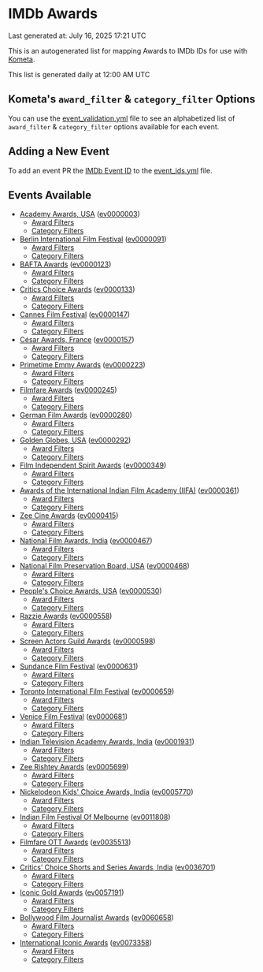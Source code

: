 # IMDb Awards

Last generated at: July 16, 2025 17:21 UTC

This is an autogenerated list for mapping Awards to IMDb IDs for use with [Kometa](https://github.com/Kometa-Team/Kometa).

This list is generated daily at 12:00 AM UTC 

## Kometa's `award_filter` & `category_filter` Options

You can use the [event_validation.yml](https://github.com/Kometa-Team/IMDb-Awards/blob/master/event_validation.yml) file to see an alphabetized list of `award_filter` & `category_filter` options available for each event.

## Adding a New Event

To add an event PR the [IMDb Event ID](https://www.imdb.com/event/all/) to the [event_ids.yml](https://github.com/Kometa-Team/IMDb-Awards/blob/master/event_ids.yml) file.

## Events Available

* [Academy Awards, USA](https://www.imdb.com/event/ev0000003) ([ev0000003](https://github.com/Kometa-Team/IMDb-Awards/blob/master/event_validation.yml#L1))
  * [Award Filters](https://github.com/Kometa-Team/IMDb-Awards/blob/master/event_validation.yml#L6)
  * [Category Filters](https://github.com/Kometa-Team/IMDb-Awards/blob/master/event_validation.yml#L14)
* [Berlin International Film Festival](https://www.imdb.com/event/ev0000091) ([ev0000091](https://github.com/Kometa-Team/IMDb-Awards/blob/master/event_validation.yml#L148))
  * [Award Filters](https://github.com/Kometa-Team/IMDb-Awards/blob/master/event_validation.yml#L153)
  * [Category Filters](https://github.com/Kometa-Team/IMDb-Awards/blob/master/event_validation.yml#L351)
* [BAFTA Awards](https://www.imdb.com/event/ev0000123) ([ev0000123](https://github.com/Kometa-Team/IMDb-Awards/blob/master/event_validation.yml#L636))
  * [Award Filters](https://github.com/Kometa-Team/IMDb-Awards/blob/master/event_validation.yml#L641)
  * [Category Filters](https://github.com/Kometa-Team/IMDb-Awards/blob/master/event_validation.yml#L674)
* [Critics Choice Awards](https://www.imdb.com/event/ev0000133) ([ev0000133](https://github.com/Kometa-Team/IMDb-Awards/blob/master/event_validation.yml#L1170))
  * [Award Filters](https://github.com/Kometa-Team/IMDb-Awards/blob/master/event_validation.yml#L1173)
  * [Category Filters](https://github.com/Kometa-Team/IMDb-Awards/blob/master/event_validation.yml#L1178)
* [Cannes Film Festival](https://www.imdb.com/event/ev0000147) ([ev0000147](https://github.com/Kometa-Team/IMDb-Awards/blob/master/event_validation.yml#L1279))
  * [Award Filters](https://github.com/Kometa-Team/IMDb-Awards/blob/master/event_validation.yml#L1284)
  * [Category Filters](https://github.com/Kometa-Team/IMDb-Awards/blob/master/event_validation.yml#L1453)
* [César Awards, France](https://www.imdb.com/event/ev0000157) ([ev0000157](https://github.com/Kometa-Team/IMDb-Awards/blob/master/event_validation.yml#L1687))
  * [Award Filters](https://github.com/Kometa-Team/IMDb-Awards/blob/master/event_validation.yml#L1691)
  * [Category Filters](https://github.com/Kometa-Team/IMDb-Awards/blob/master/event_validation.yml#L1696)
* [Primetime Emmy Awards](https://www.imdb.com/event/ev0000223) ([ev0000223](https://github.com/Kometa-Team/IMDb-Awards/blob/master/event_validation.yml#L1756))
  * [Award Filters](https://github.com/Kometa-Team/IMDb-Awards/blob/master/event_validation.yml#L1761)
  * [Category Filters](https://github.com/Kometa-Team/IMDb-Awards/blob/master/event_validation.yml#L1768)
* [Filmfare Awards](https://www.imdb.com/event/ev0000245) ([ev0000245](https://github.com/Kometa-Team/IMDb-Awards/blob/master/event_validation.yml#L2984))
  * [Award Filters](https://github.com/Kometa-Team/IMDb-Awards/blob/master/event_validation.yml#L2988)
  * [Category Filters](https://github.com/Kometa-Team/IMDb-Awards/blob/master/event_validation.yml#L2997)
* [German Film Awards](https://www.imdb.com/event/ev0000280) ([ev0000280](https://github.com/Kometa-Team/IMDb-Awards/blob/master/event_validation.yml#L3088))
  * [Award Filters](https://github.com/Kometa-Team/IMDb-Awards/blob/master/event_validation.yml#L3093)
  * [Category Filters](https://github.com/Kometa-Team/IMDb-Awards/blob/master/event_validation.yml#L3116)
* [Golden Globes, USA](https://www.imdb.com/event/ev0000292) ([ev0000292](https://github.com/Kometa-Team/IMDb-Awards/blob/master/event_validation.yml#L3189))
  * [Award Filters](https://github.com/Kometa-Team/IMDb-Awards/blob/master/event_validation.yml#L3194)
  * [Category Filters](https://github.com/Kometa-Team/IMDb-Awards/blob/master/event_validation.yml#L3202)
* [Film Independent Spirit Awards](https://www.imdb.com/event/ev0000349) ([ev0000349](https://github.com/Kometa-Team/IMDb-Awards/blob/master/event_validation.yml#L3376))
  * [Award Filters](https://github.com/Kometa-Team/IMDb-Awards/blob/master/event_validation.yml#L3379)
  * [Category Filters](https://github.com/Kometa-Team/IMDb-Awards/blob/master/event_validation.yml#L3388)
* [Awards of the International Indian Film Academy (IIFA)](https://www.imdb.com/event/ev0000361) ([ev0000361](https://github.com/Kometa-Team/IMDb-Awards/blob/master/event_validation.yml#L3428))
  * [Award Filters](https://github.com/Kometa-Team/IMDb-Awards/blob/master/event_validation.yml#L3431)
  * [Category Filters](https://github.com/Kometa-Team/IMDb-Awards/blob/master/event_validation.yml#L3441)
* [Zee Cine Awards](https://www.imdb.com/event/ev0000415) ([ev0000415](https://github.com/Kometa-Team/IMDb-Awards/blob/master/event_validation.yml#L3536))
  * [Award Filters](https://github.com/Kometa-Team/IMDb-Awards/blob/master/event_validation.yml#L3538)
  * [Category Filters](https://github.com/Kometa-Team/IMDb-Awards/blob/master/event_validation.yml#L3548)
* [National Film Awards, India](https://www.imdb.com/event/ev0000467) ([ev0000467](https://github.com/Kometa-Team/IMDb-Awards/blob/master/event_validation.yml#L3655))
  * [Award Filters](https://github.com/Kometa-Team/IMDb-Awards/blob/master/event_validation.yml#L3659)
  * [Category Filters](https://github.com/Kometa-Team/IMDb-Awards/blob/master/event_validation.yml#L3673)
* [National Film Preservation Board, USA](https://www.imdb.com/event/ev0000468) ([ev0000468](https://github.com/Kometa-Team/IMDb-Awards/blob/master/event_validation.yml#L3868))
  * [Award Filters](https://github.com/Kometa-Team/IMDb-Awards/blob/master/event_validation.yml#L3871)
  * [Category Filters](https://github.com/Kometa-Team/IMDb-Awards/blob/master/event_validation.yml#L3873)
* [People's Choice Awards, USA](https://www.imdb.com/event/ev0000530) ([ev0000530](https://github.com/Kometa-Team/IMDb-Awards/blob/master/event_validation.yml#L3876))
  * [Award Filters](https://github.com/Kometa-Team/IMDb-Awards/blob/master/event_validation.yml#L3879)
  * [Category Filters](https://github.com/Kometa-Team/IMDb-Awards/blob/master/event_validation.yml#L3882)
* [Razzie Awards](https://www.imdb.com/event/ev0000558) ([ev0000558](https://github.com/Kometa-Team/IMDb-Awards/blob/master/event_validation.yml#L4125))
  * [Award Filters](https://github.com/Kometa-Team/IMDb-Awards/blob/master/event_validation.yml#L4128)
  * [Category Filters](https://github.com/Kometa-Team/IMDb-Awards/blob/master/event_validation.yml#L4133)
* [Screen Actors Guild Awards](https://www.imdb.com/event/ev0000598) ([ev0000598](https://github.com/Kometa-Team/IMDb-Awards/blob/master/event_validation.yml#L4173))
  * [Award Filters](https://github.com/Kometa-Team/IMDb-Awards/blob/master/event_validation.yml#L4176)
  * [Category Filters](https://github.com/Kometa-Team/IMDb-Awards/blob/master/event_validation.yml#L4178)
* [Sundance Film Festival](https://www.imdb.com/event/ev0000631) ([ev0000631](https://github.com/Kometa-Team/IMDb-Awards/blob/master/event_validation.yml#L4204))
  * [Award Filters](https://github.com/Kometa-Team/IMDb-Awards/blob/master/event_validation.yml#L4207)
  * [Category Filters](https://github.com/Kometa-Team/IMDb-Awards/blob/master/event_validation.yml#L4258)
* [Toronto International Film Festival](https://www.imdb.com/event/ev0000659) ([ev0000659](https://github.com/Kometa-Team/IMDb-Awards/blob/master/event_validation.yml#L4376))
  * [Award Filters](https://github.com/Kometa-Team/IMDb-Awards/blob/master/event_validation.yml#L4379)
  * [Category Filters](https://github.com/Kometa-Team/IMDb-Awards/blob/master/event_validation.yml#L4436)
* [Venice Film Festival](https://www.imdb.com/event/ev0000681) ([ev0000681](https://github.com/Kometa-Team/IMDb-Awards/blob/master/event_validation.yml#L4516))
  * [Award Filters](https://github.com/Kometa-Team/IMDb-Awards/blob/master/event_validation.yml#L4521)
  * [Category Filters](https://github.com/Kometa-Team/IMDb-Awards/blob/master/event_validation.yml#L4863)
* [Indian Television Academy Awards, India](https://www.imdb.com/event/ev0001931) ([ev0001931](https://github.com/Kometa-Team/IMDb-Awards/blob/master/event_validation.yml#L5320))
  * [Award Filters](https://github.com/Kometa-Team/IMDb-Awards/blob/master/event_validation.yml#L5323)
  * [Category Filters](https://github.com/Kometa-Team/IMDb-Awards/blob/master/event_validation.yml#L5332)
* [Zee Rishtey Awards](https://www.imdb.com/event/ev0005699) ([ev0005699](https://github.com/Kometa-Team/IMDb-Awards/blob/master/event_validation.yml#L5524))
  * [Award Filters](https://github.com/Kometa-Team/IMDb-Awards/blob/master/event_validation.yml#L5526)
  * [Category Filters](https://github.com/Kometa-Team/IMDb-Awards/blob/master/event_validation.yml#L5528)
* [Nickelodeon Kids' Choice Awards, India](https://www.imdb.com/event/ev0005770) ([ev0005770](https://github.com/Kometa-Team/IMDb-Awards/blob/master/event_validation.yml#L5607))
  * [Award Filters](https://github.com/Kometa-Team/IMDb-Awards/blob/master/event_validation.yml#L5609)
  * [Category Filters](https://github.com/Kometa-Team/IMDb-Awards/blob/master/event_validation.yml#L5612)
* [Indian Film Festival Of Melbourne](https://www.imdb.com/event/ev0011808) ([ev0011808](https://github.com/Kometa-Team/IMDb-Awards/blob/master/event_validation.yml#L5647))
  * [Award Filters](https://github.com/Kometa-Team/IMDb-Awards/blob/master/event_validation.yml#L5649)
  * [Category Filters](https://github.com/Kometa-Team/IMDb-Awards/blob/master/event_validation.yml#L5661)
* [Filmfare OTT Awards](https://www.imdb.com/event/ev0035513) ([ev0035513](https://github.com/Kometa-Team/IMDb-Awards/blob/master/event_validation.yml#L5684))
  * [Award Filters](https://github.com/Kometa-Team/IMDb-Awards/blob/master/event_validation.yml#L5686)
  * [Category Filters](https://github.com/Kometa-Team/IMDb-Awards/blob/master/event_validation.yml#L5692)
* [Critics’ Choice Shorts and Series Awards, India](https://www.imdb.com/event/ev0036701) ([ev0036701](https://github.com/Kometa-Team/IMDb-Awards/blob/master/event_validation.yml#L5775))
  * [Award Filters](https://github.com/Kometa-Team/IMDb-Awards/blob/master/event_validation.yml#L5777)
  * [Category Filters](https://github.com/Kometa-Team/IMDb-Awards/blob/master/event_validation.yml#L5780)
* [Iconic Gold Awards](https://www.imdb.com/event/ev0057191) ([ev0057191](https://github.com/Kometa-Team/IMDb-Awards/blob/master/event_validation.yml#L5798))
  * [Award Filters](https://github.com/Kometa-Team/IMDb-Awards/blob/master/event_validation.yml#L5800)
  * [Category Filters](https://github.com/Kometa-Team/IMDb-Awards/blob/master/event_validation.yml#L5802)
* [Bollywood Film Journalist Awards](https://www.imdb.com/event/ev0060658) ([ev0060658](https://github.com/Kometa-Team/IMDb-Awards/blob/master/event_validation.yml#L5909))
  * [Award Filters](https://github.com/Kometa-Team/IMDb-Awards/blob/master/event_validation.yml#L5911)
  * [Category Filters](https://github.com/Kometa-Team/IMDb-Awards/blob/master/event_validation.yml#L5916)
* [International Iconic Awards](https://www.imdb.com/event/ev0073358) ([ev0073358](https://github.com/Kometa-Team/IMDb-Awards/blob/master/event_validation.yml#L5928))
  * [Award Filters](https://github.com/Kometa-Team/IMDb-Awards/blob/master/event_validation.yml#L5930)
  * [Category Filters](https://github.com/Kometa-Team/IMDb-Awards/blob/master/event_validation.yml#L5934)
